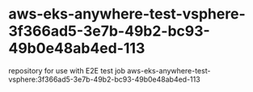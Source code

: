 # aws-eks-anywhere-test-vsphere-3f366ad5-3e7b-49b2-bc93-49b0e48ab4ed-113
repository for use with E2E test job aws-eks-anywhere-test-vsphere:3f366ad5-3e7b-49b2-bc93-49b0e48ab4ed-113
